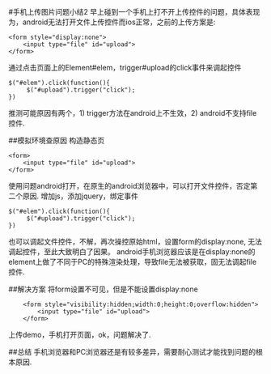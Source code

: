#手机上传图片问题小结2
早上碰到一个手机上打不开上传控件的问题，具体表现为，android无法打开文件上传控件而ios正常，之前的上传方案是:

	<form style="display:none">
		<input type="file" id="upload">
	</form>

通过点击页面上的Element#elem，trigger#upload的click事件来调起控件
	
	$("#elem").click(function(){
		 $("#upload").trigger("click");
	})

推测可能原因有两个，1) trigger方法在android上不生效，2) android不支持file控件.

##模拟环境查原因
构造静态页

	<form>
		<input type="file" id="upload">
	</form>

使用问题android打开，在原生的android浏览器中，可以打开文件控件，否定第二个原因.
增加js，添加jquery，绑定事件

	$("#elem").click(function(){
		 $("#upload").trigger("click");
	})

也可以调起文件控件，不解，再次操控原始html，设置form的display:none, 无法调起控件，至此大致明白了因果。
android手机浏览器应该是在display:none的element上做了不同于PC的特殊渲染处理，导致file无法被获取，固无法调起file控件.

##解决方案
将form设置不可见，但是不能设置display:none

		<form style="visibility:hidden;width:0;height:0;overflow:hidden">
			<input type="file" id="upload">
		</form>
上传demo，手机打开页面，ok，问题解决了.

##总结
手机浏览器和PC浏览器还是有较多差异，需要耐心测试才能找到问题的根本原因. 
